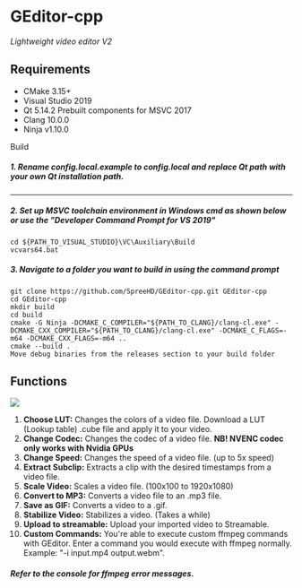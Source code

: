 # GEditor-cpp
*Lightweight video editor V2*

Requirements
------------
  - CMake 3.15+
  - Visual Studio 2019
  - Qt 5.14.2 Prebuilt components for MSVC 2017
  - Clang 10.0.0
  - Ninja v1.10.0

Build
##### 1. Rename config.local.example to config.local and replace Qt path with your own Qt installation path.

------------
##### 2. Set up MSVC toolchain environment in Windows cmd as shown below or use the "Developer Command Prompt for VS 2019"
```
cd ${PATH_TO_VISUAL_STUDIO}\VC\Auxiliary\Build
vcvars64.bat
```
##### 3. Navigate to a folder you want to build in using the command prompt
```
git clone https://github.com/SpreeHD/GEditor-cpp.git GEditor-cpp
cd GEditor-cpp
mkdir build
cd build
cmake -G Ninja -DCMAKE_C_COMPILER="${PATH_TO_CLANG}/clang-cl.exe" -DCMAKE_CXX_COMPILER="${PATH_TO_CLANG}/clang-cl.exe" -DCMAKE_C_FLAGS=-m64 -DCMAKE_CXX_FLAGS=-m64 ..
cmake --build .
Move debug binaries from the releases section to your build folder
```

Functions
------------

![](https://i.imgur.com/xUsbaSM.png)

1. **Choose LUT:** Changes the colors of a video file. Download a LUT (Lookup table) .cube file and apply it to your video.  
2. **Change Codec:** Changes the codec of a video file. **NB! NVENC codec only works with Nvidia GPUs**  
3. **Change Speed:** Changes the speed of a video file. (up to 5x speed)
4. **Extract Subclip:** Extracts a clip with the desired timestamps from a video file.  
5. **Scale Video:** Scales a video file. (100x100 to 1920x1080)
6. **Convert to MP3:** Converts a video file to an .mp3 file.  
7. **Save as GIF:** Converts a video to a .gif.  
8. **Stabilize Video:** Stabilizes a video. (Takes a while)  
9. **Upload to streamable:** Upload your imported video to Streamable.  
10. **Custom Commands:** You're able to execute custom ffmpeg commands with GEditor. Enter a command you would execute with ffmpeg normally. Example: "-i input.mp4 output.webm".  

#### *Refer to the console for ffmpeg error messages.*
